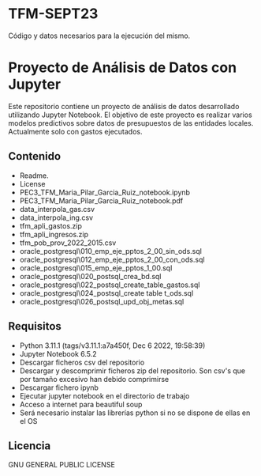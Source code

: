 # TFM-SEPT23
Código y datos necesarios para la ejecución del mismo.
# Proyecto de Análisis de Datos con Jupyter
Este repositorio contiene un proyecto de análisis de datos desarrollado utilizando Jupyter Notebook. El objetivo de este proyecto es realizar varios modelos predictivos sobre datos de presupuestos de las entidades locales. Actualmente solo con gastos ejecutados.
## Contenido
- Readme.
- License
- PEC3_TFM_Maria_Pilar_Garcia_Ruiz_notebook.ipynb
- PEC3_TFM_Maria_Pilar_Garcia_Ruiz_notebook.pdf
- data_interpola_gas.csv
- data_interpola_ing.csv
- tfm_apli_gastos.zip
- tfm_apli_ingresos.zip
- tfm_pob_prov_2022_2015.csv
- oracle_postgresql\010_emp_eje_pptos_2_00_sin_ods.sql
- oracle_postgresql\012_emp_eje_pptos_2_00_con_ods.sql
- oracle_postgresql\015_emp_eje_pptos_1_00.sql
- oracle_postgresql\020_postsql_crea_bd.sql
- oracle_postgresql\022_postsql_create_table_gastos.sql
- oracle_postgresql\024_postsql_create table t_ods.sql
- oracle_postgresql\026_postsql_upd_obj_metas.sql
## Requisitos
- Python 3.11.1 (tags/v3.11.1:a7a450f, Dec  6 2022, 19:58:39)
- Jupyter Notebook 6.5.2
- Descargar ficheros csv del repositorio
- Descargar y descomprimir ficheros zip del repositorio. Son csv's que por tamaño excesivo han debido comprimirse
- Descargar fichero ipynb
- Ejecutar jupyter notebook en el directorio de trabajo
- Acceso a internet para beautiful soup
- Será necesario instalar las librerías python si no se dispone de ellas en el OS

## Licencia
GNU GENERAL PUBLIC LICENSE

